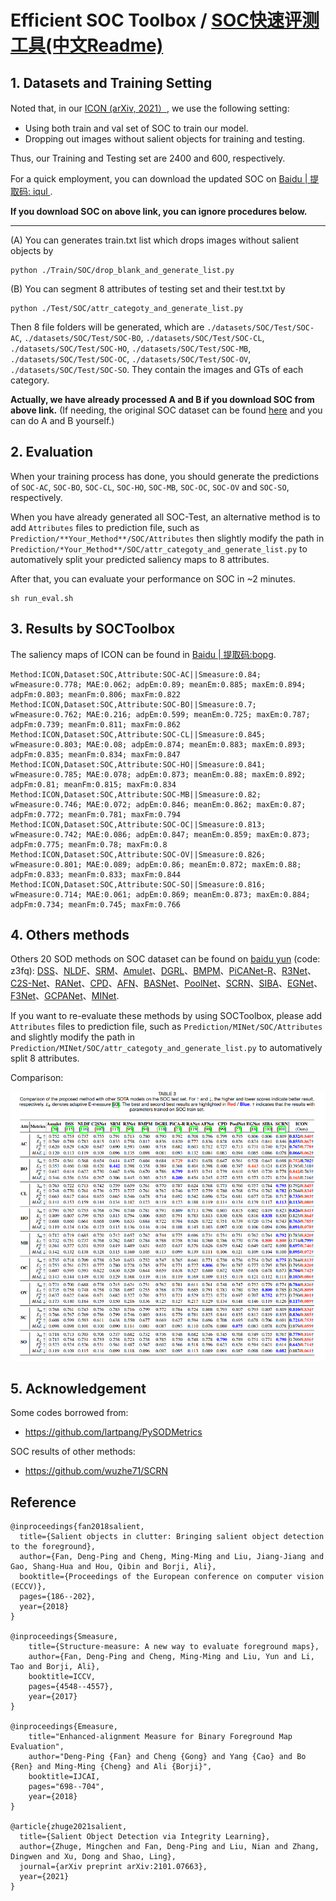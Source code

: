 # Efficient SOC Toolbox / [SOC快速评测工具(中文Readme)](README_CN.md)

## 1. Datasets and Training Setting

Noted that, in our [ICON (arXiv, 2021）](https://arxiv.org/pdf/2101.07663.pdf), we use the following setting:

- Using both train and val set of SOC to train our model.
- Dropping out images without salient objects for training and testing.

Thus, our Training and Testing set are 2400 and 600, respectively.  

For a quick employment, you can download the updated SOC on [Baidu | 提取码: iqul ](https://pan.baidu.com/s/1kWebPUhCQOCsvvAouo7eGQ). 

**If you download SOC on above link, you can ignore procedures below.**

----

(A) You can generates train.txt list which drops images without salient objects by


```
python ./Train/SOC/drop_blank_and_generate_list.py 
```

(B) You can segment 8 attributes of testing set and their test.txt by

```
python ./Test/SOC/attr_categoty_and_generate_list.py 
```

Then 8 file folders will be generated, which are `./datasets/SOC/Test/SOC-AC`, `./datasets/SOC/Test/SOC-BO`, `./datasets/SOC/Test/SOC-CL`, `./datasets/SOC/Test/SOC-HO`, `./datasets/SOC/Test/SOC-MB`, `./datasets/SOC/Test/SOC-OC`, `./datasets/SOC/Test/SOC-OV`, `./datasets/SOC/Test/SOC-SO`. They contain the images and GTs of each category. 

**Actually, we have already processed A and B if you download SOC from above link.** (If needing, the original SOC dataset can be found [here](https://dpfan.net/socbenchmark/) and you can do A and B yourself.)

## 2. Evaluation

When your training process has done, you should generate the predictions of `SOC-AC`, `SOC-BO`, `SOC-CL`, `SOC-HO`, `SOC-MB`, `SOC-OC`, `SOC-OV` and `SOC-SO`, respectively.

When you have already generated all SOC-Test, an alternative method is to add `Attributes` files to prediction file, such as `Prediction/**Your_Method**/SOC/Attributes` then slightly modify the path in `Prediction/*Your_Method**/SOC/attr_categoty_and_generate_list.py` to automatively split your predicted saliency maps to 8 attributes.


After that, you can evaluate your performance on SOC in ~2 minutes. 

```
sh run_eval.sh
```

## 3. Results by SOCToolbox
The saliency maps of ICON can be found in [Baidu | 提取码:bopg](https://pan.baidu.com/s/19XV19I_0gfAjx2gwcweZcw).

```
Method:ICON,Dataset:SOC,Attribute:SOC-AC||Smeasure:0.84; wFmeasure:0.778; MAE:0.062; adpEm:0.89; meanEm:0.885; maxEm:0.894; adpFm:0.803; meanFm:0.806; maxFm:0.822
Method:ICON,Dataset:SOC,Attribute:SOC-BO||Smeasure:0.7; wFmeasure:0.762; MAE:0.216; adpEm:0.599; meanEm:0.725; maxEm:0.787; adpFm:0.739; meanFm:0.811; maxFm:0.862
Method:ICON,Dataset:SOC,Attribute:SOC-CL||Smeasure:0.845; wFmeasure:0.803; MAE:0.08; adpEm:0.874; meanEm:0.883; maxEm:0.893; adpFm:0.835; meanFm:0.834; maxFm:0.847
Method:ICON,Dataset:SOC,Attribute:SOC-HO||Smeasure:0.841; wFmeasure:0.785; MAE:0.078; adpEm:0.873; meanEm:0.88; maxEm:0.892; adpFm:0.81; meanFm:0.815; maxFm:0.834
Method:ICON,Dataset:SOC,Attribute:SOC-MB||Smeasure:0.82; wFmeasure:0.746; MAE:0.072; adpEm:0.846; meanEm:0.862; maxEm:0.87; adpFm:0.772; meanFm:0.781; maxFm:0.794
Method:ICON,Dataset:SOC,Attribute:SOC-OC||Smeasure:0.813; wFmeasure:0.742; MAE:0.086; adpEm:0.847; meanEm:0.859; maxEm:0.873; adpFm:0.775; meanFm:0.78; maxFm:0.8
Method:ICON,Dataset:SOC,Attribute:SOC-OV||Smeasure:0.826; wFmeasure:0.801; MAE:0.089; adpEm:0.86; meanEm:0.872; maxEm:0.88; adpFm:0.833; meanFm:0.833; maxFm:0.844
Method:ICON,Dataset:SOC,Attribute:SOC-SO||Smeasure:0.816; wFmeasure:0.714; MAE:0.061; adpEm:0.869; meanEm:0.873; maxEm:0.884; adpFm:0.734; meanFm:0.745; maxFm:0.766
```

## 4. Others methods 
Others 20 SOD methods on SOC dataset can be found on [baidu yun](https://pan.baidu.com/s/1eGGokt33eaZGsJ5n5VRt4Q) (code: z3fq): [DSS](https://openaccess.thecvf.com/content_cvpr_2017/papers/Hou_Deeply_Supervised_Salient_CVPR_2017_paper.pdf)、[NLDF](https://openaccess.thecvf.com/content_cvpr_2017/papers/Luo_Non-Local_Deep_Features_CVPR_2017_paper.pdf)、[SRM](https://openaccess.thecvf.com/content_ICCV_2017/papers/Wang_A_Stagewise_Refinement_ICCV_2017_paper.pdf)、[Amulet](https://openaccess.thecvf.com/content_ICCV_2017/papers/Zhang_Amulet_Aggregating_Multi-Level_ICCV_2017_paper.pdf)、[DGRL](https://openaccess.thecvf.com/content_cvpr_2018/papers/Wang_Detect_Globally_Refine_CVPR_2018_paper.pdf)、[BMPM](https://openaccess.thecvf.com/content_cvpr_2018/papers_backup/Zhang_A_Bi-Directional_Message_CVPR_2018_paper.pdf)、[PiCANet-R](https://openaccess.thecvf.com/content_cvpr_2018/papers/Liu_PiCANet_Learning_Pixel-Wise_CVPR_2018_paper.pdf)、[R3Net](https://www.ijcai.org/Proceedings/2018/0095.pdf)、[C2S-Net](https://openaccess.thecvf.com/content_ECCV_2018/papers/Xin_Li_Contour_Knowledge_Transfer_ECCV_2018_paper.pdf)、[RANet](https://openaccess.thecvf.com/content_ECCV_2018/papers/Shuhan_Chen_Reverse_Attention_for_ECCV_2018_paper.pdf)、[CPD](https://openaccess.thecvf.com/content_CVPR_2019/papers/Wu_Cascaded_Partial_Decoder_for_Fast_and_Accurate_Salient_Object_Detection_CVPR_2019_paper.pdf)、[AFN](https://openaccess.thecvf.com/content_CVPR_2019/papers/Feng_Attentive_Feedback_Network_for_Boundary-Aware_Salient_Object_Detection_CVPR_2019_paper.pdf)、[BASNet](https://openaccess.thecvf.com/content_CVPR_2019/papers/Qin_BASNet_Boundary-Aware_Salient_Object_Detection_CVPR_2019_paper.pdf)、[PoolNet](https://openaccess.thecvf.com/content_CVPR_2019/papers/Liu_A_Simple_Pooling-Based_Design_for_Real-Time_Salient_Object_Detection_CVPR_2019_paper.pdf)、[SCRN](https://openaccess.thecvf.com/content_ICCV_2019/papers/Wu_Stacked_Cross_Refinement_Network_for_Edge-Aware_Salient_Object_Detection_ICCV_2019_paper.pdf)、[SIBA](https://openaccess.thecvf.com/content_ICCV_2019/papers/Su_Selectivity_or_Invariance_Boundary-Aware_Salient_Object_Detection_ICCV_2019_paper.pdf)、[EGNet](https://openaccess.thecvf.com/content_ICCV_2019/papers/Zhao_EGNet_Edge_Guidance_Network_for_Salient_Object_Detection_ICCV_2019_paper.pdf)、[F3Net](https://aaai.org/ojs/index.php/AAAI/article/view/6916)、[GCPANet](https://aaai.org/ojs/index.php/AAAI/article/view/6633)、[MINet](https://openaccess.thecvf.com/content_CVPR_2020/papers/Pang_Multi-Scale_Interactive_Network_for_Salient_Object_Detection_CVPR_2020_paper.pdf).

If you want to re-evaluate these methods by using SOCToolbox, please add `Attributes` files to prediction file, such as `Prediction/MINet/SOC/Attributes` and  slightly modify the path in `Prediction/MINet/SOC/attr_categoty_and_generate_list.py` to automatively split 8 attributes.

Comparison:

![comp](comparison.png) 

## 5. Acknowledgement
Some codes borrowed from:
* <https://github.com/lartpang/PySODMetrics> 

SOC results of other methods:
* <https://github.com/wuzhe71/SCRN> 

## Reference

```text
@inproceedings{fan2018salient,
  title={Salient objects in clutter: Bringing salient object detection to the foreground},
  author={Fan, Deng-Ping and Cheng, Ming-Ming and Liu, Jiang-Jiang and Gao, Shang-Hua and Hou, Qibin and Borji, Ali},
  booktitle={Proceedings of the European conference on computer vision (ECCV)},
  pages={186--202},
  year={2018}
}

@inproceedings{Smeasure,
    title={Structure-measure: A new way to evaluate foreground maps},
    author={Fan, Deng-Ping and Cheng, Ming-Ming and Liu, Yun and Li, Tao and Borji, Ali},
    booktitle=ICCV,
    pages={4548--4557},
    year={2017}
}

@inproceedings{Emeasure,
    title="Enhanced-alignment Measure for Binary Foreground Map Evaluation",
    author="Deng-Ping {Fan} and Cheng {Gong} and Yang {Cao} and Bo {Ren} and Ming-Ming {Cheng} and Ali {Borji}",
    booktitle=IJCAI,
    pages="698--704",
    year={2018}
}

@article{zhuge2021salient,
  title={Salient Object Detection via Integrity Learning},
  author={Zhuge, Mingchen and Fan, Deng-Ping and Liu, Nian and Zhang, Dingwen and Xu, Dong and Shao, Ling},
  journal={arXiv preprint arXiv:2101.07663},
  year={2021}
}
```

